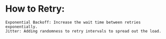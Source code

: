 # How to Retry:
    Exponential Backoff: Increase the wait time between retries exponentially.
    Jitter: Adding randomness to retry intervals to spread out the load.
